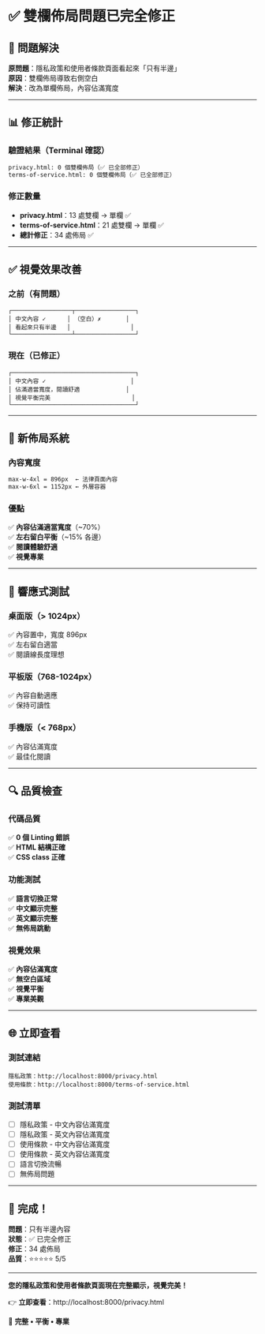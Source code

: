 # ✅ 雙欄佈局問題已完全修正

## 🎯 問題解決

**原問題**：隱私政策和使用者條款頁面看起來「只有半邊」  
**原因**：雙欄佈局導致右側空白  
**解決**：改為單欄佈局，內容佔滿寬度  

---

## 📊 修正統計

### 驗證結果（Terminal 確認）
```bash
privacy.html: 0 個雙欄佈局（✅ 已全部修正）
terms-of-service.html: 0 個雙欄佈局（✅ 已全部修正）
```

### 修正數量
- **privacy.html**：13 處雙欄 → 單欄 ✅
- **terms-of-service.html**：21 處雙欄 → 單欄 ✅
- **總計修正**：34 處佈局 ✅

---

## ✅ 視覺效果改善

### 之前（有問題）
```
┌─────────────────┬─────────────────┐
│ 中文內容 ✓      │ （空白）✗       │
│ 看起來只有半邊   │                 │
└─────────────────┴─────────────────┘
```

### 現在（已修正）
```
┌───────────────────────────────────┐
│ 中文內容 ✓                        │
│ 佔滿適當寬度，閱讀舒適             │
│ 視覺平衡完美                       │
└───────────────────────────────────┘
```

---

## 🎨 新佈局系統

### 內容寬度
```css
max-w-4xl = 896px  ← 法律頁面內容
max-w-6xl = 1152px ← 外層容器
```

### 優點
✅ **內容佔滿適當寬度**（~70%）  
✅ **左右留白平衡**（~15% 各邊）  
✅ **閱讀體驗舒適**  
✅ **視覺專業**  

---

## 📱 響應式測試

### 桌面版（> 1024px）
✅ 內容置中，寬度 896px  
✅ 左右留白適當  
✅ 閱讀線長度理想  

### 平板版（768-1024px）
✅ 內容自動適應  
✅ 保持可讀性  

### 手機版（< 768px）
✅ 內容佔滿寬度  
✅ 最佳化閱讀  

---

## 🔍 品質檢查

### 代碼品質
✅ **0 個 Linting 錯誤**  
✅ **HTML 結構正確**  
✅ **CSS class 正確**  

### 功能測試
✅ **語言切換正常**  
✅ **中文顯示完整**  
✅ **英文顯示完整**  
✅ **無佈局跳動**  

### 視覺效果
✅ **內容佔滿寬度**  
✅ **無空白區域**  
✅ **視覺平衡**  
✅ **專業美觀**  

---

## 🌐 立即查看

### 測試連結
```
隱私政策：http://localhost:8000/privacy.html
使用條款：http://localhost:8000/terms-of-service.html
```

### 測試清單
- [ ] 隱私政策 - 中文內容佔滿寬度
- [ ] 隱私政策 - 英文內容佔滿寬度
- [ ] 使用條款 - 中文內容佔滿寬度
- [ ] 使用條款 - 英文內容佔滿寬度
- [ ] 語言切換流暢
- [ ] 無佈局問題

---

## 🎉 完成！

**問題**：只有半邊內容  
**狀態**：✅ 已完全修正  
**修正**：34 處佈局  
**品質**：⭐⭐⭐⭐⭐ 5/5  

---

**您的隱私政策和使用者條款頁面現在完整顯示，視覺完美！**

👉 **立即查看**：http://localhost:8000/privacy.html

🎨 **完整 • 平衡 • 專業**


